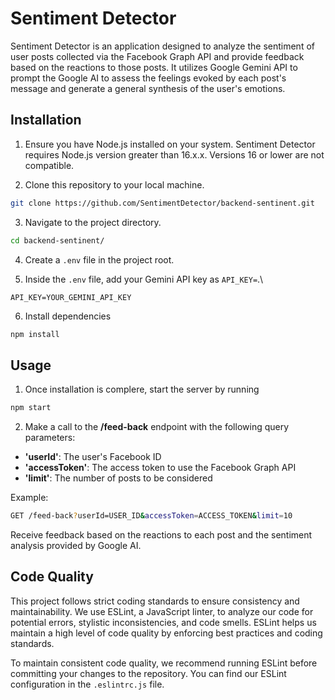 # Sentiment Detector

Sentiment Detector is an application designed to analyze the sentiment of user posts collected via the Facebook Graph API and provide feedback based on the reactions to those posts. 
It utilizes Google Gemini API to prompt the Google AI to assess the feelings evoked by each post's message and generate a general synthesis of the user's emotions.

## Installation

1. Ensure you have Node.js installed on your system. Sentiment Detector requires Node.js version greater than 16.x.x. Versions 16 or lower are not compatible.

2. Clone this repository to your local machine.
 ```bash
 git clone https://github.com/SentimentDetector/backend-sentinent.git
 ```
   
3. Navigate to the project directory.
```bash
cd backend-sentinent/
```
    
4. Create a `.env` file in the project root.

5. Inside the `.env` file, add your Gemini API key as `API_KEY=`.\
```plaintext
API_KEY=YOUR_GEMINI_API_KEY
```
6. Install dependencies
 ```bash
 npm install
 ```

## Usage

1. Once installation is complere, start the server by running
```bash
npm start
```

2. Make a call to the **/feed-back** endpoint with the following query parameters:
- **'userId'**: The user's Facebook ID
- **'accessToken'**: The access token to use the Facebook Graph API
- **'limit'**: The number of posts to be considered

Example:
```bash
GET /feed-back?userId=USER_ID&accessToken=ACCESS_TOKEN&limit=10
```

Receive feedback based on the reactions to each post and the sentiment analysis provided by Google AI.

## Code Quality

This project follows strict coding standards to ensure consistency and maintainability. We use ESLint, a JavaScript linter, to analyze our code for potential errors, stylistic inconsistencies, and code smells. ESLint helps us maintain a high level of code quality by enforcing best practices and coding standards.

To maintain consistent code quality, we recommend running ESLint before committing your changes to the repository. You can find our ESLint configuration in the `.eslintrc.js` file.
